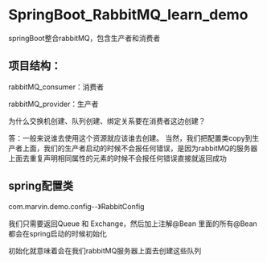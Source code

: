 # SpringBoot_RabbitMQ_learn_demo
springBoot整合rabbitMQ，包含生产者和消费者

## 项目结构：
rabbitMQ_consumer：消费者

rabbitMQ_provider：生产者


为什么交换机创建、队列创建、绑定关系要在消费者这边创建？

答：一般来说谁去使用这个资源就应该谁去创建。
当然，我们把配置类copy到生产者上面，我们的生产者启动的时候不会报任何错误，是因为rabbitMQ的服务器上面去重复声明相同属性的元素的时候不会报任何错误直接就返回成功


## spring配置类
com.marvin.demo.config--》RabbitConfig

我们只需要返回Queue 和 Exchange，然后加上注解@Bean
里面的所有@Bean都会在spring启动的时候初始化

初始化就意味着会在我们rabbitMQ服务器上面去创建这些队列
